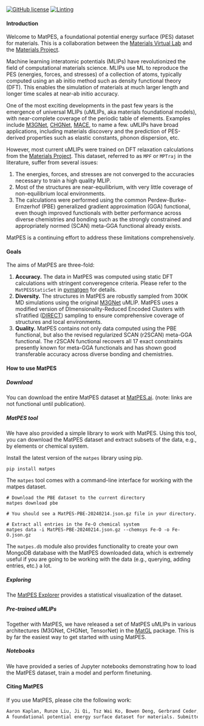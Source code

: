 [![GitHub license](https://img.shields.io/github/license/materialsvirtuallab/matpes)](https://github.com/materialsvirtuallab/matpes/blob/main/LICENSE)
[![Linting](https://github.com/materialsvirtuallab/matpes/workflows/Linting/badge.svg)](https://github.com/materialsvirtuallab/matpes/workflows/Linting/badge.svg)

#### Introduction

Welcome to MatPES, a foundational potential energy surface (PES) dataset for materials. This is a collaboration between
the [Materials Virtual Lab] and the [Materials Project].

Machine learning interatomic potentials (MLIPs) have revolutionized the field of computational materials science.
MLIPs use ML to reproduce the PES (energies, forces, and stresses) of a collection of atoms, typically computed
using an ab initio method such as density functional theory (DFT).
This enables the simulation of materials at much larger length and longer time scales at near-ab initio accuracy.

One of the most exciting developments in the past few years is the emergence of universal MLIPs (uMLIPs, aka materials
foundational models), with near-complete coverage of the periodic table of elements. Examples include [M3GNet],
[CHGNet], [MACE], to name a few. uMLIPs have broad applications, including materials discovery and the
prediction of PES-derived properties such as elastic constants, phonon dispersion, etc.

However, most current uMLIPs were trained on DFT relaxation calculations from the [Materials Project].
This dataset, referred to as `MPF` or `MPTraj` in the literature, suffer from several issues:

1. The energies, forces, and stresses are not converged to the accuracies necessary to train a high quality MLIP.
2. Most of the structures are near-equilibrium, with very little coverage of non-equilibrium local environments.
3. The calculations were performed using the common Perdew-Burke-Ernzerhof (PBE) generalized gradient approximation
   (GGA) functional, even though improved functionals with better performance across diverse chemistries and bonding
   such as the strongly constrained and appropriately normed (SCAN) meta-GGA functional already exists.

MatPES is a continuing effort to address these limitations comprehensively.

#### Goals

The aims of MatPES are three-fold:

1. **Accuracy.** The data in MatPES was computed using static DFT calculations with stringent converegence criteria.
   Please refer to the `MatPESStaticSet` in [pymatgen] for details.
2. **Diversity.** The structures in MatPES are robustly sampled from 300K MD simulations using the original [M3GNet]
   uMLIP. MatPES uses a modified version of DImensionality-Reduced Encoded Clusters with sTratified ([DIRECT])
   sampling to ensure comprehensive coverage of structures and local environments.
3. **Quality.** MatPES contains not only data computed using the PBE functional, but also the revised regularized SCAN
   (r2SCAN) meta-GGA functional. The r2SCAN functional recovers all 17 exact constraints presently known for
   meta-GGA functionals and has shown good transferable accuracy across diverse bonding and chemistries.

#### How to use MatPES

##### Download

You can download the entire MatPES dataset at [MatPES.ai](https://matpes.ai).
(note: links are not functional until publication).

##### MatPES tool

We have also provided a simple library to work with MatPES. Using this tool, you can download the MatPES dataset
and extract subsets of the data, e.g., by elements or chemical system.

Install the latest version of the `matpes` library using pip.

```shell
pip install matpes
```

The `matpes` tool comes with a command-line interface for working with the matpes dataset.

```shell
# Download the PBE dataset to the current directory
matpes download pbe

# You should see a MatPES-PBE-20240214.json.gz file in your directory.

# Extract all entries in the Fe-O chemical system
matpes data -i MatPES-PBE-20240214.json.gz --chemsys Fe-O -o Fe-O.json.gz
```

The `matpes.db` module also provides functionality to create your own MongoDB database with the MatPES downloaded data,
which is extremely useful if you are going to be working with the data (e.g., querying, adding entries, etc.) a lot.

##### Exploring

The [MatPES Explorer](explorer) provides a statistical visualization of the dataset.

##### Pre-trained uMLIPs

Together with MatPES, we have released a set of MatPES uMLIPs in various architectures (M3GNet, CHGNet, TensorNet) in
the [MatGL] package. This is by far the easiest way to get started with using MatPES.

##### Notebooks

We have provided a series of Jupyter notebooks demonstrating how to load the MatPES dataset, train a model and perform
finetuning.

#### Citing MatPES

If you use MatPES, please cite the following work:

```txt
Aaron Kaplan, Runze Liu, Ji Qi, Tsz Wai Ko, Bowen Deng, Gerbrand Ceder, Kristin A. Persson, Shyue Ping Ong.
A foundational potential energy surface dataset for materials. Submitted.
```

[Materials Virtual Lab]: http://materialsvirtuallab.org
[pymatgen]: https://pymatgen.org
[Materials Project]: https://materialsproject.org
[MatGL]: https://matgl.ai
[M3GNet]: http://dx.doi.org/10.1038/s43588-022-00349-3
[CHGNet]: http://doi.org/10.1038/s42256-023-00716-3
[MACE]: https://proceedings.neurips.cc/paper_files/paper/2022/hash/4a36c3c51af11ed9f34615b81edb5bbc-Abstract-Conference.html
[DIRECT]: https//doi.org/10.1038/s41524-024-01227-4
